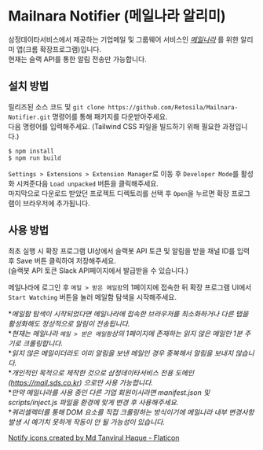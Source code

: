 # Mailnara Notifier (메일나라 알리미)

삼정데이타서비스에서 제공하는 기업메일 및 그룹웨어 서비스인 _[메일나라](https://www.mailnara.co.kr/)_ 를 위한 알리미 앱(크롬 확장프로그램)입니다.  
현재는 슬랙 API를 통한 알림 전송만 가능합니다.

## 설치 방법

릴리즈된 소스 코드 및 `git clone https://github.com/Retosila/Mailnara-Notifier.git` 명령어를 통해 패키지를 다운받아주세요.  
다음 명령어를 입력해주세요. (Tailwind CSS 파일을 빌드하기 위해 필요한 과정입니다.)  

```
$ npm install
$ npm run build
```

`Settings > Extensions > Extension Manager`로 이동 후 `Developer Mode`를 활성화 시켜준다음 `Load unpacked` 버튼을 클릭해주세요.  
마지막으로 다운로드 받았던 프로젝트 디렉토리를 선택 후 `Open`을 누르면 확장 프로그램이 브라우저에 추가됩니다.  

## 사용 방법

최초 실행 시 확장 프로그램 UI상에서 슬랙봇 API 토큰 및 알림을 받을 채널 ID를 입력 후 Save 버튼 클릭하여 저장해주세요.  
(슬랙봇 API 토큰 Slack API페이지에서 발급받을 수 있습니다.)

메일나라에 로그인 후 `메일 > 받은 메일함`의 1페이지에 접속한 뒤 확장 프로그램 UI에서 `Start Watching` 버튼을 눌러 메일함 탐색을 시작해주세요.

**메일함 탐색이 시작되었다면 메일나라에 접속한 브라우저를 최소화하거나 다른 탭을 활성화해도 정상적으로 알림이 전송됩니다.*  
**현재는 메일나라 `메일 > 받은 메일함`상의 1페이지에 존재하는 읽지 않은 메일만 1분 주기로 크롤링합니다.*  
**읽지 않은 메일이더라도 이미 알림을 보낸 메일인 경우 중복해서 알림을 보내지 않습니다.*  
**개인적인 목적으로 제작한 것으로 삼정데이타서비스 전용 도메인(https://mail.sds.co.kr) 으로만 사용 가능합니다.*  
**만약 메일나라를 사용 중인 다른 기업 회원이시라면 manifest.json 및 scripts/inject.js 파일을 환경에 맞게 변경 후 사용해주세요.*  
**쿼리셀렉터를 통해 DOM 요소를 직접 크롤링하는 방식이기에 메일나라 내부 변경사항 발생 시 예기치 못하게 작동이 안 될 가능성이 있습니다.*  


<a href="https://www.flaticon.com/free-icons/notify" title="notify icons">Notify icons created by Md Tanvirul Haque - Flaticon</a>
